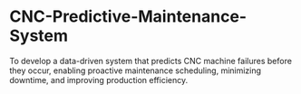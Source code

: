 # CNC-Predictive-Maintenance-System
To develop a data-driven system that predicts CNC machine failures before they occur, enabling proactive maintenance scheduling, minimizing downtime, and improving production efficiency.
